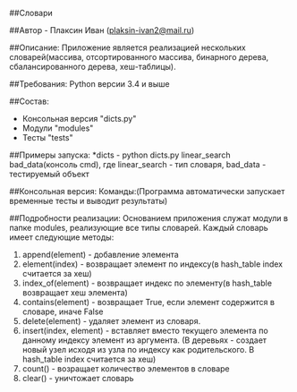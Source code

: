 ﻿##Словари

##Автор - Плаксин Иван (plaksin-ivan2@mail.ru)

##Описание: Приложение является реализацией нескольких словарей(массива, отсортированного массива, бинарного дерева, сбалансированного дерева, хеш-таблицы).

##Требования: Python версии 3.4 и выше

##Состав:
* Консольная версия "dicts.py"
* Модули "modules"
* Тесты "tests"

##Примеры запуска: 
*dicts - python dicts.py linear_search bad_data(консоль cmd), где linear_search - тип словаря, bad_data - тестируемый объект

##Консольная версия:
Команды:(Программа автоматически запускает временные тесты и выводит результаты)

##Подробности реализации: 
Основанием приложения служат модули в папке modules, реализующие все типы словарей.
Каждый словарь имеет следующие методы:
1) append(element) - добавление элемента
2) element(index) - возвращает элемент по индексу(в hash_table index считается за хеш)
3) index_of(element) - возвращает индекс по элементу(в hash_table возвращает хеш элемента)
4) contains(element) - возвращает True, если элемент содержится в словаре, иначе False
5) delete(element) - удаляет элемент из словаря.
6) insert(index, element) - вставляет вместо текущего элемента по данному индексу элемент из аргумента. (В деревьях - создает новый узел исходя из узла по индексу как родительского. В hash_table index считается за хеш)
7) count() - возращает количество элементов в словаре
8) clear() - уничтожает словарь
